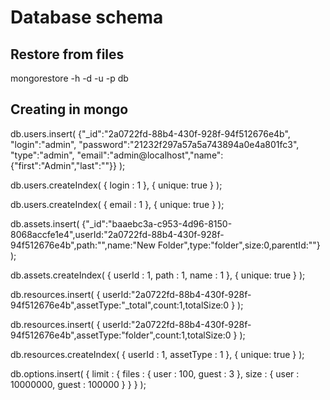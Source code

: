 # Database schema

## Restore from files

mongorestore -h <url> -d <database> -u <user> -p <password> db

## Creating in mongo

db.users.insert( {"_id":"2a0722fd-88b4-430f-928f-94f512676e4b", "login":"admin", "password":"21232f297a57a5a743894a0e4a801fc3", "type":"admin", "email":"admin@localhost","name":{"first":"Admin","last":""}} );

db.users.createIndex( { login : 1 }, { unique: true } );

db.users.createIndex( { email : 1 }, { unique: true } );


db.assets.insert( {"_id":"baaebc3a-c953-4d96-8150-8068accfe1e4",userId:"2a0722fd-88b4-430f-928f-94f512676e4b",path:"",name:"New Folder",type:"folder",size:0,parentId:""} );

db.assets.createIndex( { userId : 1, path : 1, name : 1 }, { unique: true } );


db.resources.insert( { userId:"2a0722fd-88b4-430f-928f-94f512676e4b",assetType:"_total",count:1,totalSize:0 } );

db.resources.insert( { userId:"2a0722fd-88b4-430f-928f-94f512676e4b",assetType:"folder",count:1,totalSize:0 } );

db.resources.createIndex( { userId : 1, assetType : 1 }, { unique: true } );

db.options.insert( { limit : { files : { user : 100, guest : 3 }, size : { user : 10000000, guest : 100000 } } } );
